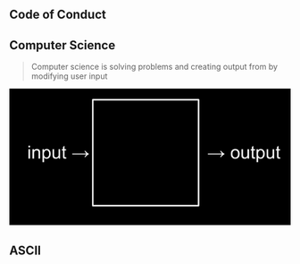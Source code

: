 
## Code of Conduct



## Computer Science

> Computer science is solving problems and
> creating output from by modifying user input


![](input-output.png)


## ASCII
